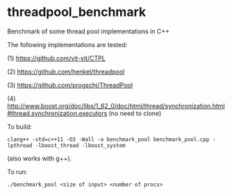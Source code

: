 # threadpool_benchmark
Benchmark of some thread pool implementations in C++

The following implementations are tested:

(1) https://github.com/vit-vit/CTPL

(2) https://github.com/henkel/threadpool

(3) https://github.com/progschj/ThreadPool

(4) http://www.boost.org/doc/libs/1_62_0/doc/html/thread/synchronization.html#thread.synchronization.executors (no need to clone)

To build:

```clang++ -std=c++11 -O3 -Wall -o benchmark_pool benchmark_pool.cpp -lpthread -lboost_thread -lboost_system```

(also works with g++).

To run:

```./benchmark_pool <size of input> <number of procs>```
